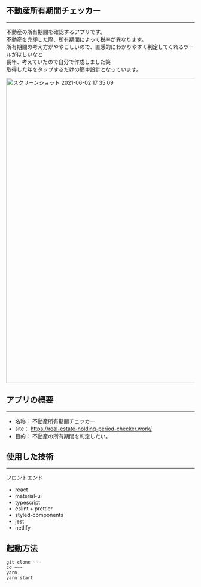 ## 不動産所有期間チェッカー

---

不動産の所有期間を確認するアプリです。  
不動産を売却した際、所有期間によって税率が異なります。  
所有期間の考え方がややこしいので、直感的にわかりやすく判定してくれるツールがほしいなと  
長年、考えていたので自分で作成しました笑  
取得した年をタップするだけの簡単設計となっています。
 
<img width="816" alt="スクリーンショット 2021-06-02 17 35 09" src="https://user-images.githubusercontent.com/79444103/120449509-6cbbf700-c3ca-11eb-841f-eadb3977a84f.png">

## アプリの概要

---

- 名称： 不動産所有期間チェッカー
- site： https://real-estate-holding-period-checker.work/
- 目的：
  不動産の所有期間を判定したい。

## 使用した技術

---

フロントエンド

- react
- material-ui
- typescript
- eslint + prettier
- styled-components
- jest
- netlify

## 起動方法

```
git clone ~~~
cd ~~~
yarn
yarn start
```
